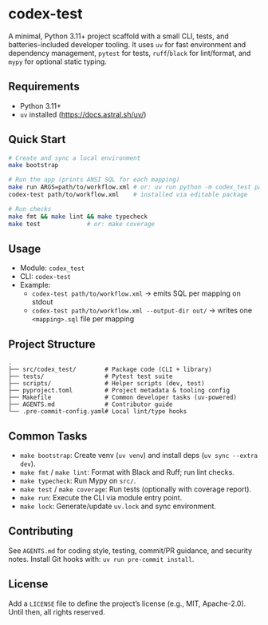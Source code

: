 # codex-test

A minimal, Python 3.11+ project scaffold with a small CLI, tests, and batteries-included developer tooling. It uses `uv` for fast environment and dependency management, `pytest` for tests, `ruff`/`black` for lint/format, and `mypy` for optional static typing.

## Requirements
- Python 3.11+
- `uv` installed (https://docs.astral.sh/uv/)

## Quick Start
```bash
# Create and sync a local environment
make bootstrap

# Run the app (prints ANSI SQL for each mapping)
make run ARGS=path/to/workflow.xml # or: uv run python -m codex_test path/to/workflow.xml
codex-test path/to/workflow.xml    # installed via editable package

# Run checks
make fmt && make lint && make typecheck
make test             # or: make coverage
```

## Usage
- Module: `codex_test`
- CLI: `codex-test`
- Example:
  - `codex-test path/to/workflow.xml` → emits SQL per mapping on stdout
  - `codex-test path/to/workflow.xml --output-dir out/` → writes one `<mapping>.sql` file per mapping

## Project Structure
```
.
├── src/codex_test/        # Package code (CLI + library)
├── tests/                 # Pytest test suite
├── scripts/               # Helper scripts (dev, test)
├── pyproject.toml         # Project metadata & tooling config
├── Makefile               # Common developer tasks (uv-powered)
├── AGENTS.md              # Contributor guide
└── .pre-commit-config.yaml# Local lint/type hooks
```

## Common Tasks
- `make bootstrap`: Create venv (`uv venv`) and install deps (`uv sync --extra dev`).
- `make fmt` / `make lint`: Format with Black and Ruff; run lint checks.
- `make typecheck`: Run Mypy on `src/`.
- `make test` / `make coverage`: Run tests (optionally with coverage report).
- `make run`: Execute the CLI via module entry point.
- `make lock`: Generate/update `uv.lock` and sync environment.

## Contributing
See `AGENTS.md` for coding style, testing, commit/PR guidance, and security notes. Install Git hooks with: `uv run pre-commit install`.

## License
Add a `LICENSE` file to define the project’s license (e.g., MIT, Apache-2.0). Until then, all rights reserved.
